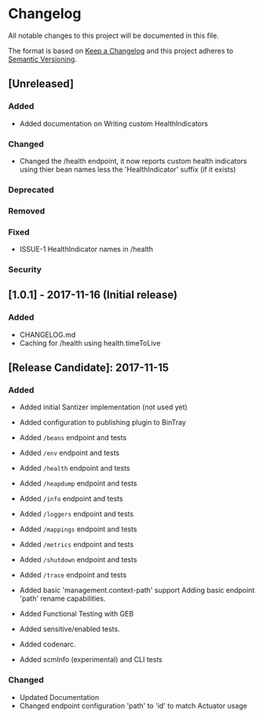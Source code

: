 # Changelog
All notable changes to this project will be documented in this file.

The format is based on [Keep a Changelog](http://keepachangelog.com/en/1.0.0/)
and this project adheres to [Semantic Versioning](http://semver.org/spec/v2.0.0.html).

## [Unreleased]
### Added 
 - Added documentation on Writing custom HealthIndicators
### Changed
 - Changed the /health endpoint, it now reports custom health indicators using thier bean names less the 'HealthIndicator' suffix (if it exists)
### Deprecated 
### Removed
### Fixed
 - ISSUE-1 HealthIndicator names in /health
### Security

## [1.0.1] - 2017-11-16 (Initial release)
### Added
- CHANGELOG.md
- Caching for /health using health.timeToLive


## [Release Candidate]: 2017-11-15
### Added
- Added initial Santizer implementation (not used yet)
- Added configuration to publishing plugin to BinTray
- Added ``/beans`` endpoint and tests
- Added ``/env`` endpoint and tests
- Added ``/health`` endpoint and tests
- Added ``/heapdump`` endpoint and tests
- Added ``/info`` endpoint and tests
- Added ``/loggers`` endpoint and tests
- Added ``/mappings`` endpoint and tests
- Added ``/metrics`` endpoint and tests
- Added ``/shutdown`` endpoint and tests
- Added ``/trace`` endpoint and tests
- Added basic 'management.context-path' support Adding basic endpoint 'path' rename capabilities.
        
- Added Functional Testing with GEB
- Added sensitive/enabled tests.
- Added codenarc.
- Added scmInfo (experimental) and CLI tests

### Changed
- Updated Documentation
- Changed endpoint configuration 'path' to 'id' to match Actuator usage
